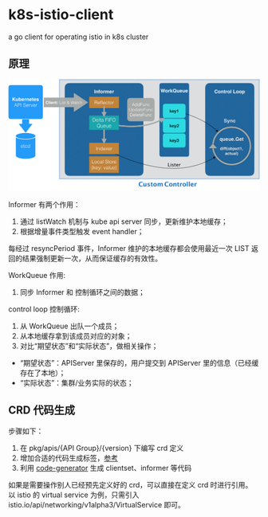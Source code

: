 # k8s-istio-client

a go client for operating istio in k8s cluster

## 原理

![image](https://raw.githubusercontent.com/RuiWang14/k8s-istio-client/master/docs/imgs/customer%20controller.png)

Informer 有两个作用：
1. 通过 listWatch 机制与 kube api server 同步，更新维护本地缓存；
2. 根据增量事件类型触发 event handler；

每经过 resyncPeriod 事件，Informer 维护的本地缓存都会使用最近一次 LIST 返回的结果强制更新一次，从而保证缓存的有效性。

WorkQueue 作用:
1. 同步 Informer 和 控制循环之间的数据；

control loop 控制循环:
1. 从 WorkQueue 出队一个成员；
2. 从本地缓存拿到该成员对应的对象；
3. 对比“期望状态”和“实际状态”，做相关操作；

- “期望状态”：APIServer 里保存的，用户提交到 APIServer 里的信息（已经缓存在了本地）；
- “实际状态”：集群/业务实际的状态；

## CRD 代码生成
步骤如下：
1. 在 pkg/apis/{API Group}/{version} 下编写 crd 定义
2. 增加合适的代码生成标签，[参考](https://blog.openshift.com/kubernetes-deep-dive-code-generation-customresources/)
3. 利用 [code-generator](https://github.com/kubernetes/code-generator) 生成 clientset、informer 等代码

如果是需要操作别人已经预先定义好的 crd，可以直接在定义 crd 时进行引用。
以 istio 的 virtual service 为例，只需引入 istio.io/api/networking/v1alpha3/VirtualService 即可。


